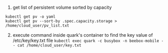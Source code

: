 1. get list of persistent volume sorted by capacity
```
kubectl get pv -o yaml
kubectl get pv --sort-by .spec.capacity.storage > /home/cloud_user/pv_list.txt
```
2. execute command inside quark's container to find the key value of /etc/key/key.txt file
`kubectl exec quark -c busybox -n beebox-mobile -- cat /home/cloud_user/key.txt`

